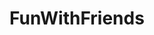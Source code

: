---
title: FunWithFriends
crosslinks:
- SexInFrontOfOthers
- facedownassup
- PickOne
- Rateme
- NSFW_Snapchat
---